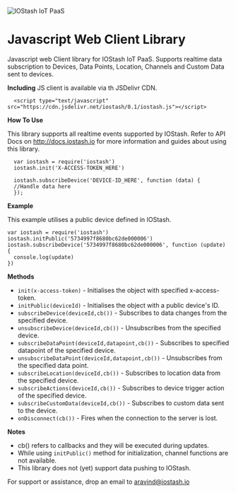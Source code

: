 
![IOStash IoT PaaS](http://iostash.io/wp-content/uploads/2016/06/iostashbeta_black.png) 

Javascript Web Client Library
===================


Javascript web Client library for IOStash IoT PaaS. Supports realtime data subscription to Devices, Data Points, Location, Channels and Custom Data sent to devices.

 **Including**
JS client is available via th JSDelivr CDN.
 

      <script type="text/javascript" src="https://cdn.jsdelivr.net/iostash/0.1/iostash.js"></script>

 
 **How To Use**

This library supports all realtime events supported by IOStash. Refer to API Docs on http://docs.iostash.io for more information and guides about using this library.

      var iostash = require('iostash')
      iostash.init('X-ACCESS-TOKEN_HERE')
      
      iostash.subscribeDevice('DEVICE-ID_HERE', function (data) {
      //Handle data here
      });  

**Example**

This example utilises a public device defined in IOStash.

    var iostash = require('iostash')
    iostash.initPublic('5734997f8680bc62de000006')
    iostash.subscribeDevice('5734997f8680bc62de000006', function (update) {
      console.log(update)
    })

**Methods**   
   

 - `init(x-access-token)` - Initialises the object with specified x-access-token.
 - `initPublic(deviceId)` - Initialises the object with a public device's ID.
 - `subscribeDevice(deviceId,cb())` - Subscribes to data changes from the specified device.
 - `unsubscribeDevice(deviceId,cb())` - Unsubscribes from the specified device.
 - `subscribeDataPoint(deviceId,datapoint,cb())` - Subscribes to specified datapoint of the specified device.
 - `unsubscribeDataPoint(deviceId,datapoint,cb())` - Unsubscribes from the specified data point.
 - `subscribeLocation(deviceId,cb())` - Subscribes to location data from the specified device.
 - `subscribeActions(deviceId,cb())` - Subscribes to device trigger action of the specified device.
 - `subscribeCustomData(deviceId,cb())` - Subscribes to custom data sent to the device.
 - `onDisconnect(cb())` - Fires when the connection to the server is lost.

**Notes**

- cb() refers to callbacks and they will be executed during updates.
- While using `initPublic()` method for initialization, channel functions are not available.
- This library does not (yet) support data pushing to IOStash.

For support or assistance, drop an email to aravind@iostash.io